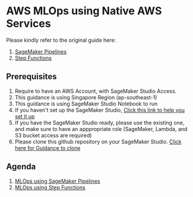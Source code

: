 # AWS MLOps using Native AWS Services

Please kindly refer to the original guide here:
1. [SageMaker Pipelines](https://aws.amazon.com/getting-started/hands-on/machine-learning-tutorial-mlops-automate-ml-workflows/)
2. [Step Functions](https://github.com/aws/amazon-sagemaker-examples/blob/main/step-functions-data-science-sdk/step_functions_mlworkflow_processing/step_functions_mlworkflow_scikit_learn_data_processing_and_model_evaluation.ipynb)

## Prerequisites
1. Require to have an AWS Account, with SageMaker Studio Access.
2. This guidance is using Singapore Region (ap-southeast-1)
3. This guidance is using SageMaker Studio Notebook to run
4. If you haven't set up the SageMaker Studio, [Click this link to help you set it up](https://us-east-1.console.aws.amazon.com/cloudformation/home?region=us-east-1#/stacks/quickcreate?templateURL=https://sagemaker-sample-files.s3.amazonaws.com/libraries/sagemaker-user-journey-tutorials/CFN-SM-IM-Lambda-catalog.yaml&stackName=CFN-SM-IM-Lambda-catalog)
5. If you have the SageMaker Studio ready, please use the existing one, and make sure to have an apppropriate role (SageMaker, Lambda, and S3 bucket access are required)
4. Please clone this github repository on your SageMaker Studio. [Click here for Guidance to clone](https://docs.aws.amazon.com/sagemaker/latest/dg/studio-tasks-git.html)

## Agenda
1. [MLOps using SageMaker Pipelines](/Guide/SMPipelines.md)
3. [MLOps using Step Functions](/Guide/StepFunction.md)